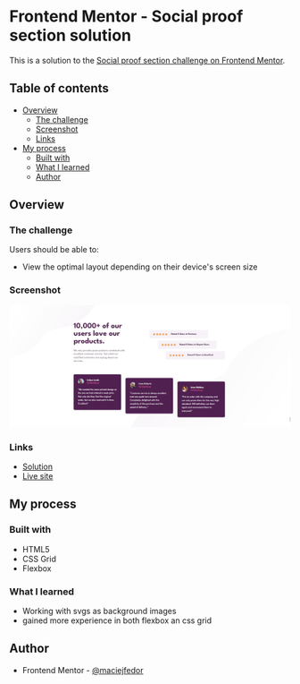 # Frontend Mentor - Social proof section solution

This is a solution to the [Social proof section challenge on Frontend Mentor](https://www.frontendmentor.io/challenges/social-proof-section-6e0qTv_bA).

## Table of contents

- [Overview](#overview)
  - [The challenge](#the-challenge)
  - [Screenshot](#screenshot)
  - [Links](#links)
- [My process](#my-process)
  - [Built with](#built-with)
  - [What I learned](#what-i-learned)
  - [Author](#author)

## Overview

### The challenge

Users should be able to:

- View the optimal layout depending on their device's screen size

### Screenshot

![](design/Screenshot.jpg)

### Links

- [Solution](https://github.com/maciejfedor/frontendmentor.io/tree/master/social-proof-section-master)
- [Live site](https://social-proof-section-maciej.netlify.app/)

## My process

### Built with

- HTML5
- CSS Grid
- Flexbox

### What I learned

- Working with svgs as background images
- gained more experience in both flexbox an css grid

## Author

- Frontend Mentor - [@maciejfedor](https://www.frontendmentor.io/profile/maciejfedor)
